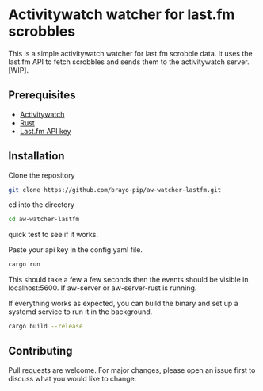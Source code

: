 # Activitywatch watcher for last.fm scrobbles

This is a simple activitywatch watcher for last.fm scrobble data. It uses the last.fm API to fetch scrobbles and sends them to the activitywatch server.[WIP].

## Prerequisites

- [Activitywatch](https://github.com/ActivityWatch/activitywatch)
- [Rust](https://www.rust-lang.org/tools/install)
- [Last.fm API key](https://www.last.fm/api/account/create)


## Installation

Clone the repository

```bash
git clone https://github.com/brayo-pip/aw-watcher-lastfm.git
```
cd into the directory

```bash
cd aw-watcher-lastfm
```
quick test to see if it works.

Paste your api key in the config.yaml file.


```bash
cargo run
```
This should take a few a few seconds then the events should be visible in localhost:5600. If aw-server or aw-server-rust is running.


If everything works as expected, you can build the binary and set up a systemd service to run it in the background.

```bash
cargo build --release
```

## Contributing

Pull requests are welcome. For major changes, please open an issue first to discuss what you would like to change.